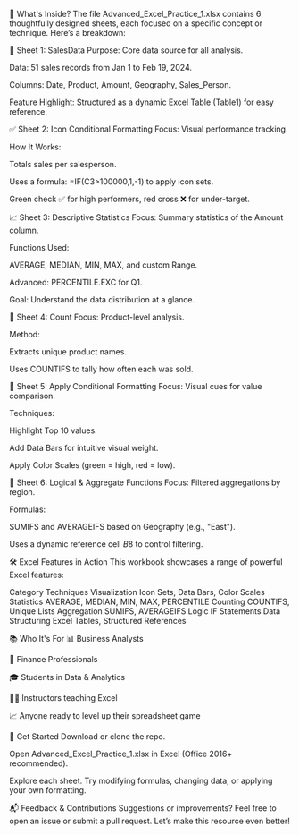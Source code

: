 📂 What's Inside?
The file Advanced_Excel_Practice_1.xlsx contains 6 thoughtfully designed sheets, each focused on a specific concept or technique. Here’s a breakdown:

🧾 Sheet 1: SalesData
Purpose: Core data source for all analysis.

Data: 51 sales records from Jan 1 to Feb 19, 2024.

Columns: Date, Product, Amount, Geography, Sales_Person.

Feature Highlight: Structured as a dynamic Excel Table (Table1) for easy reference.

✅ Sheet 2: Icon Conditional Formatting
Focus: Visual performance tracking.

How It Works:

Totals sales per salesperson.

Uses a formula: =IF(C3>100000,1,-1) to apply icon sets.

Green check ✅ for high performers, red cross ❌ for under-target.

📈 Sheet 3: Descriptive Statistics
Focus: Summary statistics of the Amount column.

Functions Used:

AVERAGE, MEDIAN, MIN, MAX, and custom Range.

Advanced: PERCENTILE.EXC for Q1.

Goal: Understand the data distribution at a glance.

🔢 Sheet 4: Count
Focus: Product-level analysis.

Method:

Extracts unique product names.

Uses COUNTIFS to tally how often each was sold.

🎨 Sheet 5: Apply Conditional Formatting
Focus: Visual cues for value comparison.

Techniques:

Highlight Top 10 values.

Add Data Bars for intuitive visual weight.

Apply Color Scales (green = high, red = low).

🧮 Sheet 6: Logical & Aggregate Functions
Focus: Filtered aggregations by region.

Formulas:

SUMIFS and AVERAGEIFS based on Geography (e.g., "East").

Uses a dynamic reference cell $B$8 to control filtering.

🛠 Excel Features in Action
This workbook showcases a range of powerful Excel features:

Category	Techniques
Visualization	Icon Sets, Data Bars, Color Scales
Statistics	AVERAGE, MEDIAN, MIN, MAX, PERCENTILE
Counting	COUNTIFS, Unique Lists
Aggregation	SUMIFS, AVERAGEIFS
Logic	IF Statements
Data Structuring	Excel Tables, Structured References

📚 Who It's For
📊 Business Analysts

🧮 Finance Professionals

🎓 Students in Data & Analytics

🧑‍🏫 Instructors teaching Excel

📈 Anyone ready to level up their spreadsheet game

🚀 Get Started
Download or clone the repo.

Open Advanced_Excel_Practice_1.xlsx in Excel (Office 2016+ recommended).

Explore each sheet. Try modifying formulas, changing data, or applying your own formatting.

📬 Feedback & Contributions
Suggestions or improvements? Feel free to open an issue or submit a pull request. Let’s make this resource even better!

